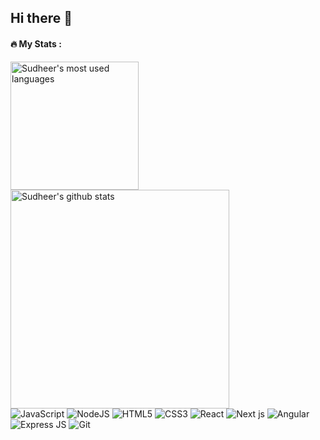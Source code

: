 ## Hi there 👋

<!--
**ronadabasha/ronadabasha** is a ✨ _special_ ✨ repository because its `README.md` (this file) appears on your GitHub profile.

Here are some ideas to get you started:

- 🔭 I’m currently working on ...
- 🌱 I’m currently learning ...
- 👯 I’m looking to collaborate on ...
- 🤔 I’m looking for help with ...
- 💬 Ask me about ...
- 📫 How to reach me: ...
- 😄 Pronouns: ...
- ⚡ Fun fact: ...
-->

#### :fire: My Stats :

<!--- [![GitHub Streak](http://github-readme-streak-stats.herokuapp.com?user=ronadabasha&theme=dark&background=000000)](https://git.io/streak-stats)

[![Top Langs](https://github-readme-stats.vercel.app/api/top-langs/?username=ronadabasha&layout=compact&theme=light)](https://github.com/ronadabasha/github-readme-stats) -->

<a href="https://github.com/ronadabasha">
  <img align="center" src="https://github-readme-stats.vercel.app/api/top-langs/?username=ronadabasha&theme=light&count_private=true&layout=compact" width="205" alt="Sudheer's most used languages" />
</a>
<a href="https://github.com/ronadabasha">
 <img align="center" src="https://github-readme-stats.vercel.app/api?username=ronadabasha&show_icons=true&theme=light&line_height=27&include_all_commits=true&count_private=true&hide=issues,prs,contribs" width="350" alt="Sudheer's github stats"/>
</a>

<div style:"display: flex">
  
  <img alt="JavaScript" src="https://img.shields.io/badge/javascript%20-%23323330.svg?&style=for-the-badge&logo=javascript&logoColor=%23F7DF1E"/>
  <img alt="NodeJS" src="https://img.shields.io/badge/node.js%20-%2343853D.svg?&style=for-the-badge&logo=node.js&logoColor=white"/>
  <img alt="HTML5" src="https://img.shields.io/badge/html5%20-%23E34F26.svg?&style=for-the-badge&logo=html5&logoColor=white"/>
  <img alt="CSS3" src="https://img.shields.io/badge/css3%20-%231572B6.svg?&style=for-the-badge&logo=css3&logoColor=white"/>
  <img alt="React" src="https://img.shields.io/badge/React-20232A?style=for-the-badge&logo=react&logoColor=61DAFB" />
  <img alt="Next js" src="https://img.shields.io/badge/Next.js-000000?style=flat-square&logo=Next.js&logoColor=white"/>
  <img alt="Angular" src="https://img.shields.io/badge/Angular-DD0031?style=for-the-badge&logo=angular&logoColor=white" />
<img alt="Express JS" src="https://img.shields.io/badge/Express.js-404D59?style=for-the-badge" />
  <img alt="Git" src="https://img.shields.io/badge/git%20-%23F05033.svg?&style=for-the-badge&logo=git&logoColor=white"/>
  
</div>
